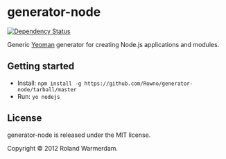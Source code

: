 generator-node
==============

[![Dependency Status](https://david-dm.org/Rowno/generator-node/status.svg)](https://david-dm.org/Rowno/generator-node)

Generic [Yeoman][] generator for creating Node.js applications and modules.


Getting started
---------------
 * Install: `npm install -g https://github.com/Rowno/generator-node/tarball/master`
 * Run: `yo nodejs`


License
-------
generator-node is released under the MIT license.

Copyright © 2012 Roland Warmerdam.


[yeoman]: http://yeoman.io/
